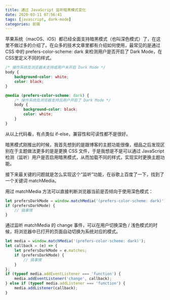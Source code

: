 ```yaml
---
title: 通过 JavaScript 监听暗黑模式变化
date: 2020-03-11 07:56:41
tags: [javascript, dark-mode]
categories: 前端
---
```


苹果系统（macOS、iOS）都已经全面支持暗黑模式（也叫深色模式）了，在这里不做过多的介绍了。在众多的技术文章里都有介绍如何使用，最常见的是通过 CSS 中的 prefers-color-scheme: dark 来检测用户是否开启了 Dark Mode，在 CSS里定义不同的样式。

<!--more-->

~~~css
/* 操作系统及浏览器未支持或用户未开启 Dark Mode */
body {
    background-color: white;
    color: black;
}

@media (prefers-color-scheme: dark) {
    /* 操作系统及浏览器支持且用户开启了 Dark Mode */
    body {
        background-color: black;
        color: white;
    }
}
~~~

从以上代码看，有点类似 if-else，兼容性和可读性都不是很好。

暗黑模式刚推出的时候，我首先想到的是跟博客的主题功能很像，细品之后发现区别在于主题做法更多的是是更换 CSS 文件，于是我想是不是可以通过 JavaScript 检测（监听）用户是否启用暗黑模式，从而加载不同的样式，实现实时更换主题功能。

接下来最关键的问题就是怎么实现这个“监听”功能，在谷歌上百度了一下，找到了一个关键词 matchMedia。

用过 matchMedia 方法可以直接判断浏览器当前是否倾向于使用深色模式：

~~~javascript
let prefersDarkMode = window.matchMedia('(prefers-color-scheme: dark)').matches;
if (prefersDarkMode) {
    // 搞事情
}
~~~

通过监听 matchMedia 的 change 事件，可以在用户切换深色 / 浅色模式的时候，将浏览器中已打开的页面自动切换为系统对应的模式。

~~~javascript
let media = window.matchMedia('(prefers-color-scheme: dark)');
let callback = (e) => {
    let prefersDarkMode = e.matches;
    if (prefersDarkMode) {
        // 搞事情
    }
};
if (typeof media.addEventListener === 'function') {
    media.addEventListener('change', callback);
} else if (typeof media.addListener === 'function') {
    media.addListener(callback);
}
~~~
